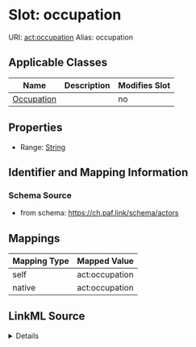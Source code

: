 

# Slot: occupation 



URI: [act:occupation](https://ch.paf.link/schema/actors/occupation)
Alias: occupation

<!-- no inheritance hierarchy -->





## Applicable Classes

| Name | Description | Modifies Slot |
| --- | --- | --- |
| [Occupation](Occupation.md) |  |  no  |






## Properties

* Range: [String](String.md)




## Identifier and Mapping Information






### Schema Source


* from schema: https://ch.paf.link/schema/actors




## Mappings

| Mapping Type | Mapped Value |
| ---  | ---  |
| self | act:occupation |
| native | act:occupation |




## LinkML Source

<details>
```yaml
name: occupation
from_schema: https://ch.paf.link/schema/actors
rank: 1000
alias: occupation
owner: Occupation
domain_of:
- Occupation
range: string

```
</details>